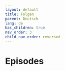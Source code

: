```yaml
---
layout: default
title: Folgen
parent: Deutsch
lang: de
has_children: true
nav_order: 3
child_nav_order: reversed
---
```


# Episodes
